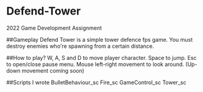 # Defend-Tower
2022 Game Development Assignment

##Gameplay
Defend Tower is a simple tower defence fps game. You must destroy enemies who're spawning from a certain distance.

##How to play?
W, A, S and D to move player character.
Space to jump.
Esc to open/close pause menu.
Mouse left-right movement to look around. (Up-down movement coming soon)

##Scripts I wrote 
BulletBehaviour_sc
Fire_sc
GameControl_sc
Tower_sc
